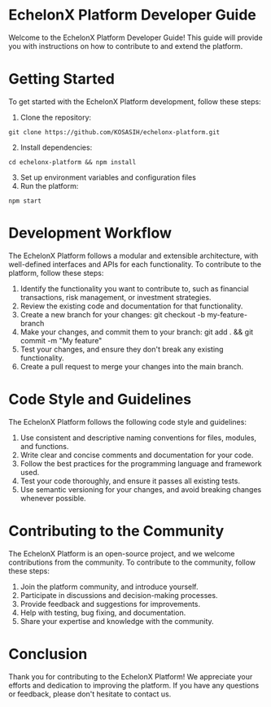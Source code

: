 # EchelonX Platform Developer Guide

Welcome to the EchelonX Platform Developer Guide! This guide will provide you with instructions on how to contribute to and extend the platform.

# Getting Started

To get started with the EchelonX Platform development, follow these steps:

1. Clone the repository:
```
git clone https://github.com/KOSASIH/echelonx-platform.git
```
2. Install dependencies:
```
cd echelonx-platform && npm install
```
3. Set up environment variables and configuration files
4. Run the platform:
```
npm start
```
# Development Workflow

The EchelonX Platform follows a modular and extensible architecture, with well-defined interfaces and APIs for each functionality. To contribute to the platform, follow these steps:

1. Identify the functionality you want to contribute to, such as financial transactions, risk management, or investment strategies.
2. Review the existing code and documentation for that functionality.
3. Create a new branch for your changes: git checkout -b my-feature-branch
4. Make your changes, and commit them to your branch: git add . && git commit -m "My feature"
5. Test your changes, and ensure they don't break any existing functionality.
6. Create a pull request to merge your changes into the main branch.

# Code Style and Guidelines

The EchelonX Platform follows the following code style and guidelines:

1. Use consistent and descriptive naming conventions for files, modules, and functions.
2. Write clear and concise comments and documentation for your code.
3. Follow the best practices for the programming language and framework used.
4. Test your code thoroughly, and ensure it passes all existing tests.
5. Use semantic versioning for your changes, and avoid breaking changes whenever possible.

# Contributing to the Community

The EchelonX Platform is an open-source project, and we welcome contributions from the community. To contribute to the community, follow these steps:

1. Join the platform community, and introduce yourself.
2. Participate in discussions and decision-making processes.
3. Provide feedback and suggestions for improvements.
4. Help with testing, bug fixing, and documentation.
5. Share your expertise and knowledge with the community.

# Conclusion

Thank you for contributing to the EchelonX Platform! We appreciate your efforts and dedication to improving the platform. If you have any questions or feedback, please don't hesitate to contact us.
